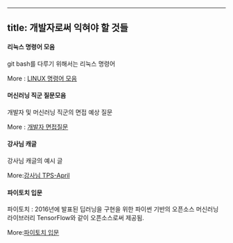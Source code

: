 ----
title: 개발자로써 익혀야 할 것들
----

#### 리눅스 명령어 모음

git bash를 다루기 위해서는 리눅스 명령어 

More : [LINUX 명령어 모음](https://dora-guide.com/linux-commands/)



#### 머신러닝 직군 질문모음

개발자 및 머신러닝 직군의 면접 예상 질문

More : [개발자 면접질문](https://zzsza.github.io/data/2018/02/17/datascience-interivew-questions/#%EA%B3%B5%ED%86%B5-%EC%A7%88%EB%AC%B8)


#### 강사님 캐글

강사님 캐글의 예시 글

More:[강사님 TPS-April](https://www.kaggle.com/j2hoon85/tps-april-sklearn-pycaret-for-newbies)

#### 파이토치 입문

파이토치 : 2016년에 발표된 딥러닝을 구현을 위한 파이썬 기반의 오픈소스 머신러닝 라이브러리
TensorFlow와 같이 오픈소스로써 제공됨.

More:[파이토치 입문](https://tutorials.pytorch.kr/beginner/basics/intro.html)
